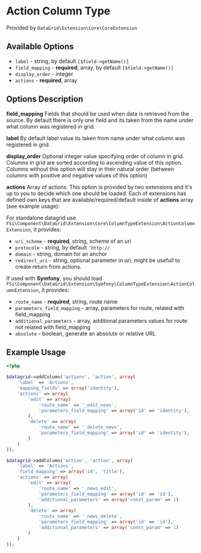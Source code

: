 # Action Column Type #

Provided by ``DataGrid\Extension\Core\CoreExtension``

## Available Options ##

* ``label`` - string, by default ``[$field->getName()]``
* ``field_mapping`` - **required**, array, by default ``[$field->getName()]``
* ``display_order`` - integer
* ``actions`` - **required**, array

## Options Description ##

**field_mapping** Fields that should be used when data is retrieved from the source. By default there is only one field 
and its taken from the name under what column was registered in grid.

**label** By default label value its taken from name under what column was registered in grid.

**display_order** Optional integer value specifying order of column in grid. Columns in grid are sorted according
  to ascending value of this option. Columns without this option will stay in their natural order (between columns with
  positive and negative values of this option)  

**actions** Array of actions. This option is provided by two extensions and it's up to you to decide which one should be loaded. Each of extensions has defined own keys that are available/required/default inside of **actions** array (see example usage):

For standalone datagrid use ``FSi\Component\DataGrid\Extension\Core\ColumnTypeExtension\ActionColumnExtension``, it provides:

 * ``uri_scheme`` - **required**, string, scheme of an uri
 * ``protocole`` - string, by default ``'http://``
 * ``domain`` - string, domain for an anchor
 * ``redirect_uri`` - string, optional parameter in uri, might be usefull to create return from actions. 

If used with **Symfony**, you should load ``FSi\Component\DataGrid\Extension\Symfony\ColumnTypeExtension\ActionColumnExtension``, it provides:

 * ``route_name`` - **required**, string, route name
 * ``parameters_field_mapping`` - array, parameters for route, related with field_mapping
 * ``additional_parameters`` - array, additional parameters values for route not related with field_mapping
 * ``absolute`` - boolean, generate an absolute or relative URL

## Example Usage ##

``` php
<?php

$datagrid->addColumn('actions', 'action', array(
    'label' => 'Actions',
    'mapping_fields' => array('identity'),
    'actions' => array(
        'edit' => array(
            'route_name' => '_edit_news',
            'parameters_field_mapping' => array('id' => 'identity'),
        ),
        'delete' => array(
            'route_name' => '_delete_news',
            'parameters_field_mapping' => array('id' => 'identity'),
        )
    )
));

$datagrid->addColumn('action', 'action', array(
    'label' => 'Actions',
    'field_mapping' => array('id', 'title'),
    'actions' => array(
        'edit' => array(
            'route_name' => '_news_edit',
            'parameters_field_mapping' => array('id' => 'id'),
            'additional_parameters' => array('const_param' => 1)
        ),
        'delete' => array(
            'route_name' => '_news_delete',
            'parameters_field_mapping' => array('id' => 'id'),
            'additional_parameters' => array('const_param' => 1)
        )
    )
));

```
